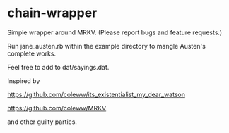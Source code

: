# chain-wrapper
Simple wrapper around MRKV.  (Please report bugs and feature requests.)

Run jane_austen.rb within the example directory to mangle Austen's complete works.

Feel free to add to dat/sayings.dat.

Inspired by 

https://github.com/coleww/its_existentialist_my_dear_watson

https://github.com/coleww/MRKV

and other guilty parties.
